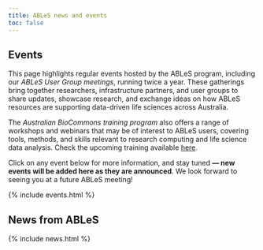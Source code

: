 ```yaml
---
title: ABLeS news and events
toc: false
---
```


## Events

This page highlights regular events hosted by the ABLeS program, including our *ABLeS User Group meetings*, running twice a year. These gatherings bring together researchers, infrastructure partners, and user groups to share updates, showcase research, and exchange ideas on how ABLeS resources are supporting data-driven life sciences across Australia.

The *Australian BioCommons training program* also offers a range of workshops and webinars that may be of interest to ABLeS users, covering tools, methods, and skills relevant to research computing and life science data analysis. Check the upcoming training available [here](https://www.biocommons.org.au/webinars-workshops).

Click on any event below for more information, and stay tuned **— new events will be added here as they are announced**. We look forward to seeing you at a future ABLeS meeting!

{% include events.html %}

## News from ABLeS

{% include news.html %}

<br/>

